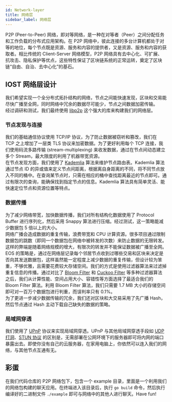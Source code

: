 ```yaml
---
id: Network-layer
title: 网络层
sidebar_label: 网络层
---
```


P2P (Peer-to-Peer) 网络，即对等网络，是一种在对等者（Peer）之间分配任务和工作负载的分布式应用架构。在 P2P 网络中，彼此连接的多台计算机都处于对等的地位，每个节点既是资源、服务和内容的提供者，又是资源、服务和内容的获取者。相比传统的 Client-Server 网络模型，P2P 网络具有去中心化、可扩展、抗攻击、隐私保护等优点，这些特性保证了区块链系统的正常运转，奠定了区块链“自由、自治、去中心化”的基石。  

## IOST 网络层设计

我们希望实现一个全分布式拓扑结构的网络，节点之间能快速发现，区块和交易能尽快广播至全网，同时网络中冗余的数据尽可能少，节点之间数据加密传输。  
经过调研和测试，我们最终使用 [libp2p](https://github.com/libp2p/go-libp2p) 这个强大的库来构建我们的网络层。

### 节点发现与连接

我们的基础通信协议使用 TCP/IP 协议，为了防止数据被窃听和篡改，我们在 TCP 之上增加了一层类 TLS 协议来加密数据。为了更好利用每个 TCP 连接，我们使用码流多路传输 (stream-multiplexing) 来收发数据，通过在节点间动态建立多个 Stream，最大限度的利用了机器带宽资源。  
在节点发现方面，我们使用了 [Kademlia](https://en.wikipedia.org/wiki/Kademlia) 算法来维护节点路由表。Kademlia 算法通过节点 ID 的异或值来定义节点间距离，根据离自身距离的不同，将不同节点放入不同的桶中。在查询某节点时，只需在相应的桶中查找距离最近的节点即可。通过有限次的查询，能确保找到指定节点的信息。Kademlia 算法具有简单灵活、能快速定位节点和资源位置等特点。

### 数据传播

为了减少网络带宽，加快数据传播，我们对所有结构化数据使用了 Protocol Buffer 进行序列化，然后采用 Snappy 算法进行压缩。经过测试，这一策略能减少数据包 5 倍以上的大小。  
网络广播会造成数据的重复传输，浪费带宽和 CPU 计算资源。很多项目通过限制数据包的跳数（即同一个数据包在网络中被转发的次数）来防止数据的无限转发。这样的弊端是随着网络规模的增大，有限次的转发并不能保证数据被广播至全网。EOS 的策略是，通过在网络层记录每个邻居节点收到过哪些交易和区块来决定是否向其发送数据包，这样虽然能一定程度上减少数据的重复传输，但设计较为笨重，不够优雅，且需要花费较大存储空间。我们的方式是使用过滤器算法来过滤掉重复信息的传播。通过对比了 [Bloom Filter](https://en.wikipedia.org/wiki/Bloom_filter) 和 [Cuckoo Filter](https://brilliant.org/wiki/cuckoo-filter/) 等多种过滤器算法之后，我们从计算性能、空间占用大小、容错性等方面选择了最适合我们的 Bloom Filter 算法。利用 Bloom Filter 算法，我们只需要 1.7 MB 大小的存储空间即可对一百万个数据包进行判重，而误判率只有 0.1%。  
为了更进一步减少数据传输的冗余，我们还对区块和大交易采用了先广播 Hash，然后节点通过 Hash 主动下载自己缺失的数据的策略。

### 局域网穿透

我们使用了 [UPnP](https://en.wikipedia.org/wiki/Universal_Plug_and_Play) 协议来实现局域网穿透。UPnP 与其他局域网穿透手段如 [UDP 打洞](https://en.wikipedia.org/wiki/UDP_hole_punching)、[STUN 协议](https://en.wikipedia.org/wiki/STUN) 的区别是，无需部署在公网环境下的服务器即可将内网的端口暴露出去。即使你没有自己的云服务器，在家用电脑上，你依然可以连入我们的网络，与其他节点互通有无。

## 彩蛋

在我们代码仓库的 P2P 网络包下，包含一个 example 目录，里面是一个利用我们的网络包构建的聊天应用。在终端进入该目录后，执行 `go build` 命令，然后执行编译好的二进制文件 `./example` 即可与网络中的其他人进行聊天。Have fun!

